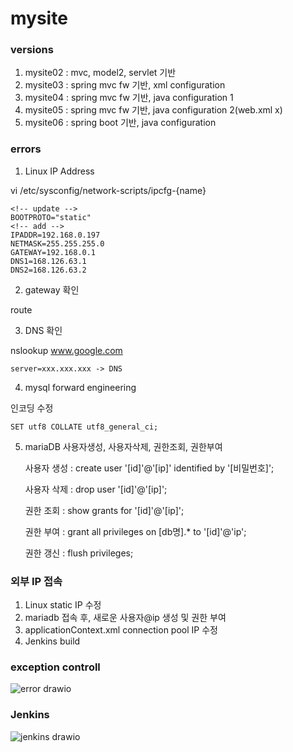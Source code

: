 # mysite

### versions
1.	mysite02 : mvc, model2, servlet 기반 
2.	mysite03 : spring mvc fw 기반, xml configuration 
3.	mysite04 : spring mvc fw 기반, java configuration 1
4.	mysite05 : spring mvc fw 기반, java configuration 2(web.xml x)
5.	mysite06 : spring boot 기반, java configuration

### errors
1.	Linux IP Address

   vi /etc/sysconfig/network-scripts/ipcfg-{name}
	
	<!-- update -->
	BOOTPROTO="static"
	<!-- add -->
	IPADDR=192.168.0.197
	NETMASK=255.255.255.0
	GATEWAY=192.168.0.1
	DNS1=168.126.63.1
	DNS2=168.126.63.2
	
2.	gateway 확인

   route

3.	DNS 확인
   
   nslookup www.google.com
   
	server=xxx.xxx.xxx -> DNS
   
4.	mysql forward engineering

   인코딩 수정
  
	SET utf8 COLLATE utf8_general_ci;
	
5.	mariaDB 사용자생성, 사용자삭제, 권한조회, 권한부여

	사용자 생성 : create user '[id]'@'[ip]' identified by '[비밀번호]';
	
	사용자 삭제 : drop user '[id]'@'[ip]';
	
	권한 조회 : show grants for '[id]'@'[ip]';
	
	권한 부여 : grant all privileges on [db명].* to '[id]'@'ip';
	
	권한 갱신 : flush privileges;


### 외부 IP 접속
1.	Linux static IP 수정
2.	mariadb 접속 후, 새로운 사용자@ip 생성 및 권한 부여
3.	applicationContext.xml connection pool IP 수정
4.	Jenkins build

### exception controll
![error drawio](https://user-images.githubusercontent.com/66767038/152187615-5ab78bcf-a82f-45a0-9490-b784d94c3de5.png)

### Jenkins
![jenkins drawio](https://user-images.githubusercontent.com/66767038/152201248-10f56ced-7dae-448f-980b-6ed129ec5048.png)


